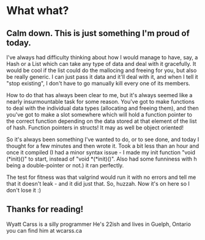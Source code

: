 # What what?

## Calm down. This is just something I'm proud of today.

I've always had difficulty thinking about how I would manage to have, say, a Hash or a List which can take any type of data and deal with it gracefully. It would be cool if the list could do the mallocing and freeing for you, but also be really generic. I can just pass it data and it'll deal with it, and when I tell it "stop existing", I don't have to go manually kill every one of its members.

How to do that has always been clear to me, but it's always seemed like a nearly insurmountable task for some reason. You've got to make functions to deal with the individual data types (allocating and freeing them), and then you've got to make a slot somewhere which will hold a function pointer to the correct function depending on the data stored at that element of the list of hash. Function pointers in structs! It may as well be object oriented!

So it's always been something I've wanted to do, or to see done, and today I thought for a few minutes and then wrote it. Took a bit less than an hour and once it compiled (I had a minor syntax issue - I made my init function "void (*init)()" to start, instead of "void *(*init)()". Also had some funniness with h being a double-pointer or not.) it ran perfectly.

The test for fitness was that valgrind would run it with no errors and tell me that it doesn't leak - and it did just that. So, huzzah. Now it's on here so I don't lose it :)

## Thanks for reading!

Wyatt Carss is a silly programmer
He's 22ish and lives in Guelph, Ontario
you can find him at wcarss.ca
